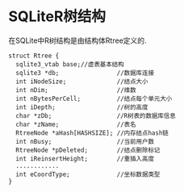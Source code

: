# SQLiteR树结构
在SQLite中R树结构是由结构体Rtree定义的.

    struct Rtree {
      sqlite3_vtab base;//虚表基本结构
      sqlite3 *db;                //数据库连接
      int iNodeSize;              //结点大小
      int nDim;                   //维数
      int nBytesPerCell;          //结点每个单元大小
      int iDepth;                 //树的高度
      char *zDb;                  //R树表的数据库信息
      char *zName;                //表名
      RtreeNode *aHash[HASHSIZE]; //内存结点hash链
      int nBusy;                  //当前用户数
      RtreeNode *pDeleted;        //结点删除标记
      int iReinsertHeight;        //重插入高度
      ............
      int eCoordType;             //坐标数据类型
    }
